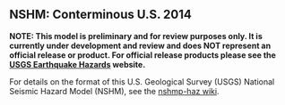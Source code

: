 ## NSHM: Conterminous U.S. 2014

**NOTE: This model is preliminary and for review purposes only. It is currently under development and review and does NOT represent an official release or product. For official release products please see the [USGS Earthquake Hazards](http://earthquake.usgs.gov/hazards/) website.**

For details on the format of this U.S. Geological Survey (USGS) National Seismic Hazard Model (NSHM), see the [nshmp-haz wiki](https://github.com/usgs/nshmp-haz/wiki).
